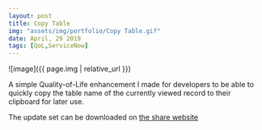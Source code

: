 ```yaml
---
layout: post
title: Copy Table
img: "assets/img/portfolio/Copy Table.gif"
date: April, 29 2019
tags: [QoL,ServiceNow]
---
```


![image]({{ page.img | relative_url }})

A simple Quality-of-Life enhancement I made for developers to be able to quickly copy the table name<!--endexcerpt--> of the currently viewed record to their clipboard for later use.

The update set can be downloaded on [the share website](https://developer.servicenow.com/app.do#!/share/contents/1655773_add_copy_table_to_record_context_menu?t=PRODUCT_DETAILS)